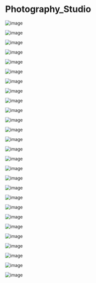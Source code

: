 # Photography_Studio
![image](https://github.com/HXWfromDJTU/Photography_Studio/blob/master/snap/snap%20(1).png)

![image](https://github.com/HXWfromDJTU/Photography_Studio/blob/master/snap/snap%20(4).png)

![image](https://github.com/HXWfromDJTU/Photography_Studio/blob/master/snap/snap%20(5).png)

![image](https://github.com/HXWfromDJTU/Photography_Studio/blob/master/snap/snap%20(6).png)

![image](https://github.com/HXWfromDJTU/Photography_Studio/blob/master/snap/snap%20(7).png)

![image](https://github.com/HXWfromDJTU/Photography_Studio/blob/master/snap/snap%20(8).png)

![image](https://github.com/HXWfromDJTU/Photography_Studio/blob/master/snap/snap%20(9).png)

![image](https://github.com/HXWfromDJTU/Photography_Studio/blob/master/snap/snap%20(10).png)

![image](https://github.com/HXWfromDJTU/Photography_Studio/blob/master/snap/snap%20(11).png)

![image](https://github.com/HXWfromDJTU/Photography_Studio/blob/master/snap/snap%20(12).png)

![image](https://github.com/HXWfromDJTU/Photography_Studio/blob/master/snap/snap%20(13).png)

![image](https://github.com/HXWfromDJTU/Photography_Studio/blob/master/snap/snap%20(14).png)

![image](https://github.com/HXWfromDJTU/Photography_Studio/blob/master/snap/snap%20(15).png)

![image](https://github.com/HXWfromDJTU/Photography_Studio/blob/master/snap/snap%20(16).png)

![image](https://github.com/HXWfromDJTU/Photography_Studio/blob/master/snap/snap%20(17).png)

![image](https://github.com/HXWfromDJTU/Photography_Studio/blob/master/snap/snap%20(18).png)

![image](https://github.com/HXWfromDJTU/Photography_Studio/blob/master/snap/snap%20(19).png)

![image](https://github.com/HXWfromDJTU/Photography_Studio/blob/master/snap/snap%20(20).png)

![image](https://github.com/HXWfromDJTU/Photography_Studio/blob/master/snap/snap%20(20).png)

![image](https://github.com/HXWfromDJTU/Photography_Studio/blob/master/snap/snap%20(21).png)

![image](https://github.com/HXWfromDJTU/Photography_Studio/blob/master/snap/snap%20(22).png)

![image](https://github.com/HXWfromDJTU/Photography_Studio/blob/master/snap/snap%20(23).png)

![image](https://github.com/HXWfromDJTU/Photography_Studio/blob/master/snap/snap%20(24).png)

![image](https://github.com/HXWfromDJTU/Photography_Studio/blob/master/snap/snap%20(25).png)

![image](https://github.com/HXWfromDJTU/Photography_Studio/blob/master/snap/snap%20(26).png)

![image](https://github.com/HXWfromDJTU/Photography_Studio/blob/master/snap/snap%20(27).png)

![image](https://github.com/HXWfromDJTU/Photography_Studio/blob/master/snap/snap%20(28).png)
